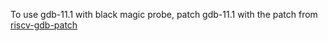 To use gdb-11.1 with black magic probe, patch gdb-11.1 with the patch from [riscv-gdb-patch](https://sourceware.org/bugzilla/attachment.cgi?id=13699)
